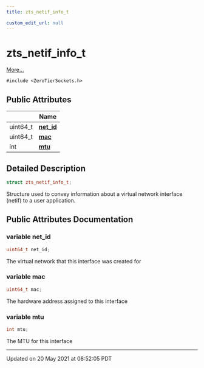 ```yaml
---
title: zts_netif_info_t

custom_edit_url: null
---
```


# zts_netif_info_t



 [More...](#detailed-description)


`#include <ZeroTierSockets.h>`

## Public Attributes

|                | Name           |
| -------------- | -------------- |
| uint64_t | **[net_id](/autogen/libzt/classes/structzts__netif__info__t.md#variable-net_id)**  |
| uint64_t | **[mac](/autogen/libzt/classes/structzts__netif__info__t.md#variable-mac)**  |
| int | **[mtu](/autogen/libzt/classes/structzts__netif__info__t.md#variable-mtu)**  |

## Detailed Description

```cpp
struct zts_netif_info_t;
```


Structure used to convey information about a virtual network interface (netif) to a user application. 

## Public Attributes Documentation

### variable net_id

```cpp
uint64_t net_id;
```


The virtual network that this interface was created for 


### variable mac

```cpp
uint64_t mac;
```


The hardware address assigned to this interface 


### variable mtu

```cpp
int mtu;
```


The MTU for this interface 


-------------------------------

Updated on 20 May 2021 at 08:52:05 PDT
